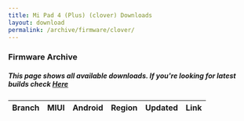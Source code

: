 ```yaml
---
title: Mi Pad 4 (Plus) (clover) Downloads
layout: download
permalink: /archive/firmware/clover/
---
```


### Firmware Archive
##### This page shows all available downloads. If you're looking for latest builds check [Here](/firmware/clover/)


<div class="table-responsive-md" style="margin-top: 25px;">
<table id="firmware" class="compact table table-striped table-hover table-sm">
    <thead class="thead-dark">
        <tr>
            <th>Branch</th>
            <th>MIUI</th>
            <th>Android</th>
            <th>Region</th>
            <th>Updated</th>
            <th>Link</th>
        </tr>
    </thead>
    <script>loadFirmwareDownloads('clover', 'full')</script>
</table>
</div>
